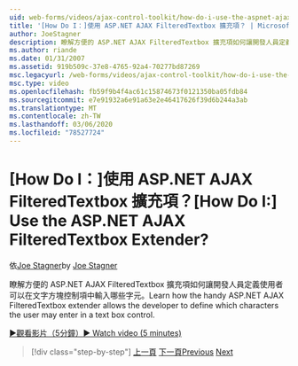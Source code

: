 ```yaml
---
uid: web-forms/videos/ajax-control-toolkit/how-do-i-use-the-aspnet-ajax-filteredtextbox-extender
title: '[How Do I：]使用 ASP.NET AJAX FilteredTextbox 擴充項？ | Microsoft Docs'
author: JoeStagner
description: 瞭解方便的 ASP.NET AJAX FilteredTextbox 擴充項如何讓開發人員定義使用者可以在文字方塊控制項中輸入哪些字元。
ms.author: riande
ms.date: 01/31/2007
ms.assetid: 919b509c-37e8-4765-92a4-70277bd87269
msc.legacyurl: /web-forms/videos/ajax-control-toolkit/how-do-i-use-the-aspnet-ajax-filteredtextbox-extender
msc.type: video
ms.openlocfilehash: fb59f9b4f4ac61c15874673f0121350ba05fdb84
ms.sourcegitcommit: e7e91932a6e91a63e2e46417626f39d6b244a3ab
ms.translationtype: MT
ms.contentlocale: zh-TW
ms.lasthandoff: 03/06/2020
ms.locfileid: "78527724"
---
```

# <a name="how-do-i-use-the-aspnet-ajax-filteredtextbox-extender"></a><span data-ttu-id="309ae-104">[How Do I：]使用 ASP.NET AJAX FilteredTextbox 擴充項？</span><span class="sxs-lookup"><span data-stu-id="309ae-104">[How Do I:] Use the ASP.NET AJAX FilteredTextbox Extender?</span></span>

<span data-ttu-id="309ae-105">依[Joe Stagner](https://github.com/JoeStagner)</span><span class="sxs-lookup"><span data-stu-id="309ae-105">by [Joe Stagner](https://github.com/JoeStagner)</span></span>

<span data-ttu-id="309ae-106">瞭解方便的 ASP.NET AJAX FilteredTextbox 擴充項如何讓開發人員定義使用者可以在文字方塊控制項中輸入哪些字元。</span><span class="sxs-lookup"><span data-stu-id="309ae-106">Learn how the handy ASP.NET AJAX FilteredTextbox extender allows the developer to define which characters the user may enter in a text box control.</span></span>

[<span data-ttu-id="309ae-107">&#9654;觀看影片（5分鐘）</span><span class="sxs-lookup"><span data-stu-id="309ae-107">&#9654; Watch video (5 minutes)</span></span>](https://channel9.msdn.com/Blogs/ASP-NET-Site-Videos/how-do-i-use-the-aspnet-ajax-filteredtextbox-extender)

> [!div class="step-by-step"]
> <span data-ttu-id="309ae-108">[上一頁](how-do-i-use-the-aspnet-ajax-dynamicpopulate-extender.md)
> [下一頁](how-do-i-use-the-aspnet-ajax-hovermenu-extender.md)</span><span class="sxs-lookup"><span data-stu-id="309ae-108">[Previous](how-do-i-use-the-aspnet-ajax-dynamicpopulate-extender.md)
[Next](how-do-i-use-the-aspnet-ajax-hovermenu-extender.md)</span></span>
